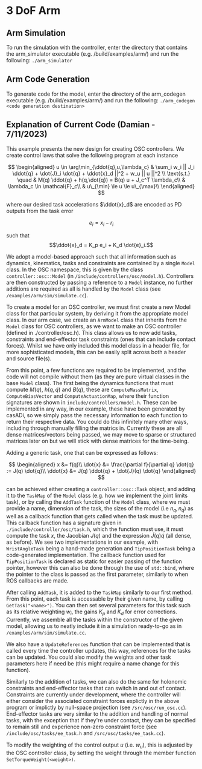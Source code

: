 # 3 DoF Arm
## Arm Simulation
To run the simulation with the controller, enter the directory that contains the arm_simulator executable (e.g. /build/examples/arm/) and run the following:
`./arm_simulator`

## Arm Code Generation
To generate code for the model, enter the directory of the arm_codegen executable (e.g. /build/examples/arm/) and run the following:
`./arm_codegen <code generation destination>`

## Explanation of Current Code (Damian - 7/11/2023)

This example presents the new design for creating OSC controllers. We create control laws that solve the following program at each instance

$$
\begin{aligned}
u \in \arg\min_{\ddot{q},u,\lambda_c} & \sum_i w_i || J_i \ddot{q} + \dot{J}_i \dot{q} + \ddot{x}_d ||^2 + w_u || u ||^2 \\
\text{s.t.} \quad & M(q) \ddot{q} + h(q,\dot{q}) = B(q) u + J_c^T \lambda_c\\
& \lambda_c \in \mathcal{F}_c\\
& u\_{\min} \le u \le u\_{\max}\\
\end{aligned}
$$

where our desired task accelerations $\ddot{x}_d$ are encoded as PD outputs from the task error

$$e_i = x_i - r_i$$

such that
$$\ddot{x}_d = K_p e_i + K_d \dot{e}_i.$$

We adopt a model-based approach such that all information such as dynamics, kinematics, tasks and constraints are contained by a single `Model` class. In the OSC namespace, this is given by the class `controller::osc::Model` (in `/include/controllers/osc/model.h`). Controllers are then constructed by passing a reference to a `Model` instance, no further additions are required as all is handled by the `Model` class (see `/examples/arm/sim/simulate.cc`).

To create a model for an OSC controller, we must first create a new Model class for that particular system, by deriving it from the appropriate model class. In our arm case, we create an `ArmModel` class that inherits from the `Model` class for OSC controllers, as we want to make an OSC controller (defined in ./controller/osc.h). This class allows us to now add tasks, constraints and end-effector task constraints (ones that can include contact forces). Whilst we have only included this model class in a header file, for more sophisticated models, this can be easily split across both a header and source file(s).

From this point, a few functions are required to be implemented, and the code will not compile without them (as they are pure virtual classes in the base `Model` class). The first being the dynamics functions that must compute $M(q)$, $h(q, \dot{q})$ and $B(q)$, these are `ComputeMassMatrix`, `ComputeBiasVector` and `ComputeActuationMap`, where their function signatures are shown in `include/controllers/model.h`. These can be implemented in any way, in our example, these have been generated by casADi, so we simply pass the necessary information to each function to return their respective data. You could do this infinitely many other ways, including through manually filling the matrics in. Currently these are all dense matrices/vectors being passed, we may move to sparse or structured matrices later on but we will stick with dense matrices for the time-being.

Adding a generic task, one that can be expressed as follows:

$$
\begin{aligned}
x &= f(q)\\
\dot{x} &= \frac{\partial f}{\partial q} \dot{q} := J(q) \dot{q}\\
\ddot{x} &= J(q) \ddot{q} + \dot{J}(q) \dot{q}
\end{aligned}
$$

can be achieved either creating a `controller::osc::Task` object, and adding it to the `TaskMap` of the `Model` class (e.g. how we implement the joint limits task), or by calling the `AddTask` function of the `Model` class, where we must provide a name, dimension of the task, the sizes of the model (i.e $n_q,\,n_{\dot{q}}$) as well as a callback function that gets called when the task must be updated. This callback function has a signature given in `./include/controller/osc/task.h`, which the function must use, it must compute the task $x$, the Jacobian $J(q)$ and the expression $\dot{J}(q)\dot{q}$ (all dense, as before). We see two implementations in our example, with `WristAngleTask` being a hand-made generation and `TipPositionTask` being a code-generated implementation. The callback function used for `TipPositionTask` is declared as static for easier passing of the function pointer, however this can also be done through the use of `std::bind`, where the pointer to the class is passed as the first parameter, similarly to when ROS callbacks are made.

After calling `AddTask`, it is added to the `TaskMap` similarly to our first method. From this point, each task is accessable by their given name, by calling `GetTask("<name>")`. You can then set several parameters for this task such as its relative weighting $w_i$, the gains $K_p$ and $K_d$ for error corrections. Currently, we assemble all the tasks within the constructor of the given model, allowing us to neatly include it in a simulation ready-to-go as in `/examples/arm/sim/simulate.cc`.

We also have a `UpdateReferences` function that can be implemented that is called every time the controller updates, this way, references for the tasks can be updated. You could also modify the weights and other task parameters here if need be (this might require a name change for this function).

Similarly to the addition of tasks, we can also do the same for holonomic constraints and end-effector tasks that can switch in and out of contact. Constraints are currently under development, where the controller will either consider the associated constraint forces explictly in the above program or implictly by null-space projection (see `/src/osc/run_osc.cc`). End-effector tasks are very similar to the addition and handling of normal tasks, with the exception that if they're under contact, they can be specified to remain still and experience non-zero constraint force (see `/include/osc/tasks/ee_task.h` and `/src/osc/tasks/ee_task.cc`).

To modify the weighting of the control output $u$ (i.e. $w_u$), this is adjusted by the OSC controller class, by setting the weight through the member function `SetTorqueWeight(<weight>)`.
